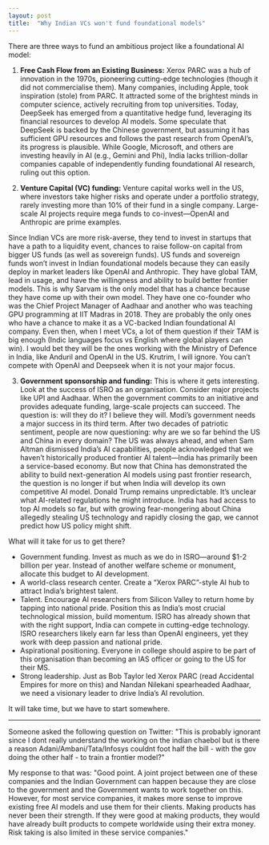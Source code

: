 ```yaml
---
layout: post
title:  "Why Indian VCs won't fund foundational models"
---
```


There are three ways to fund an ambitious project like a foundational AI model:

1. **Free Cash Flow from an Existing Business:** Xerox PARC was a hub of innovation in the 1970s, pioneering cutting-edge technologies (though it did not commercialise them). Many companies, including Apple, took inspiration (stole) from PARC. It attracted some of the brightest minds in computer science, actively recruiting from top universities. Today, DeepSeek has emerged from a quantitative hedge fund, leveraging its financial resources to develop AI models. Some speculate that DeepSeek is backed by the Chinese government, but assuming it has sufficient GPU resources and follows the past research from OpenAI’s, its progress is plausible. While Google, Microsoft, and others are investing heavily in AI (e.g., Gemini and Phi), India lacks trillion-dollar companies capable of independently funding foundational AI research, ruling out this option. 

2. **Venture Capital (VC) funding:** Venture capital works well in the US, where investors take higher risks and operate under a portfolio strategy, rarely investing more than 10% of their fund in a single company. Large-scale AI projects require mega funds to co-invest—OpenAI and Anthropic are prime examples.

Since Indian VCs are more risk-averse, they tend to invest in startups that have a path to a liquidity event, chances to raise follow-on capital from bigger US funds (as well as sovereign funds). US funds and sovereign funds won’t invest in Indian foundational models because they can easily deploy in market leaders like OpenAI and Anthropic. They have global TAM, lead in usage, and have the willingness and ability to build better frontier models.
This is why Sarvam is the only model that has a chance because they have come up with their own model. They have one co-founder who was the Chief Project Manager of Aadhaar and another who was teaching GPU programming at IIT Madras in 2018. They are probably the only ones who have a chance to make it as a VC-backed Indian foundational AI company. Even then, when I meet VCs, a lot of them question if their TAM is big enough (Indic languages focus vs English where global players can win). I would bet they will be the ones working with the Ministry of Defence in India, like Anduril and OpenAI in the US.
Krutrim, I will ignore. You can’t compete with OpenAI and Deepseek when it is not your major focus.

3. **Government sponsorship and funding:** This is where it gets interesting. Look at the success of ISRO as an organisation. Consider major projects like UPI and Aadhaar. When the government commits to an initiative and provides adequate funding, large-scale projects can succeed. The question is: will they do it?
I believe they will. Modi’s government needs a major success in its third term. After two decades of patriotic sentiment, people are now questioning: why are we so far behind the US and China in every domain? The US was always ahead, and when Sam Altman dismissed India’s AI capabilities, people acknowledged that we haven’t historically produced frontier AI talent—India has primarily been a service-based economy. But now that China has demonstrated the ability to build next-generation AI models using past frontier research, the question is no longer if but when India will develop its own competitive AI model.
Donald Trump remains unpredictable. It’s unclear what AI-related regulations he might introduce. India has had access to top AI models so far, but with growing fear-mongering about China allegedly stealing US technology and rapidly closing the gap, we cannot predict how US policy might shift.

What will it take for us to get there?

- Government funding. Invest as much as we do in ISRO—around $1-2 billion per year. Instead of another welfare scheme or monument, allocate this budget to AI development.
- A world-class research center. Create a “Xerox PARC”-style AI hub to attract India’s brightest talent. 
- Talent. Encourage AI researchers from Silicon Valley to return home by tapping into national pride. Position this as India’s most crucial technological mission, build momentum. ISRO has already shown that with the right support, India can compete in cutting-edge technology. ISRO researchers likely earn far less than OpenAI engineers, yet they work with deep passion and national pride.
- Aspirational positioning. Everyone in college should aspire to be part of this organisation than becoming an IAS officer or going to the US for their MS.
- Strong leadership. Just as Bob Taylor led Xerox PARC (read Accidental Empires for more on this) and Nandan Nilekani spearheaded Aadhaar, we need a visionary leader to drive India’s AI revolution.

It will take time, but we have to start somewhere.


-----
Someone asked the following question on Twitter: "This is probably ignorant since I dont really understand the working on the indian chaebol but is there a reason Adani/Ambani/Tata/Infosys couldnt foot half the bill - with the gov doing the other half - to train a frontier model?"

My response to that was: "Good point. A joint project between one of these companies and the Indian Government can happen because they are close to the government and the Government wants to work together on this. However, for most service companies, it makes more sense to improve existing free AI models and use them for their clients. Making products has never been their strength. If they were good at making products, they would have already built products to compete worldwide using their extra money. Risk taking is also limited in these service companies."
